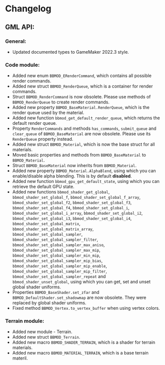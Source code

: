 # Changelog

## GML API:
### General:
* Updated documented types to GameMaker 2022.3 style.

### Code module:
* Added new enum `BBMOD_ERenderCommand`, which contains all possible render commands.
* Added new struct `BBMOD_RenderQueue`, which is a container for render commands.
* Struct `BBMOD_RenderCommand` is now obsolete. Please use methods of `BBMOD_RenderQueue` to create render commands.
* Added new property `BBMOD_BaseMaterial.RenderQueue`, which is the render queue used by the material.
* Added new function `bbmod_get_default_render_queue`, which returns the default render queue.
* Property `RenderCommands` and methods `has_commands`, `submit_queue` and `clear_queue` of `BBMOD_BaseMaterial` are now obsolete. Please use its `RenderQueue` property instead.
* Added new struct `BBMOD_Material`, which is now the base struct for all materials.
* Moved basic properties and methods from `BBMOD_BaseMaterial` to `BBMOD_Material`.
* Struct `BBMOD_BaseMaterial` now inherits from `BBMOD_Material`.
* Added new property `BBMOD_Material.AlphaBlend`, using which you can enable/disable alpha blending. This is by default **disabled**.
* Added new function `bbmod_gpu_get_default_state`, using which you can retrieve the default GPU state.
* Added new functions `bbmod_shader_get_global`, `bbmod_shader_set_global_f`, `bbmod_shader_set_global_f_array`, `bbmod_shader_set_global_f2`, `bbmod_shader_set_global_f3`, `bbmod_shader_set_global_f4`, `bbmod_shader_set_global_i`, `bbmod_shader_set_global_i_array`, `bbmod_shader_set_global_i2`, `bbmod_shader_set_global_i3`, `bbmod_shader_set_global_i4`, `bbmod_shader_set_global_matrix`, `bbmod_shader_set_global_matrix_array`, `bbmod_shader_set_global_sampler`, `bbmod_shader_set_global_sampler_filter`, `bbmod_shader_set_global_sampler_max_aniso`, `bbmod_shader_set_global_sampler_max_mip`, `bbmod_shader_set_global_sampler_min_mip`, `bbmod_shader_set_global_sampler_mip_bias`, `bbmod_shader_set_global_sampler_mip_enable`, `bbmod_shader_set_global_sampler_mip_filter`, `bbmod_shader_set_global_sampler_repeat` and `bbmod_shader_unset_global`, using which you can get, set and unset global shader uniforms.
* Properties `BBMOD_BaseShader.set_zfar` and `BBMOD_DefaultShader.set_shadowmap` are now obsolete. They were replaced by global shader uniforms.
* Fixed method `BBMOD_Vertex.to_vertex_buffer` when using vertex colors.

### Terrain module:
* Added new module - Terrain.
* Added new struct `BBMOD_Terrain`.
* Added new macro `BBMOD_SHADER_TERRAIN`, which is a shader for terrain materials.
* Added new macro `BBMOD_MATERIAL_TERRAIN`, which is a base terrain materil.
